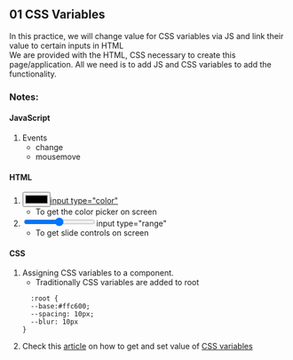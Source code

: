 ## 01 CSS Variables
In this practice, we will change value for CSS variables via JS and link their value to certain inputs in HTML<br/>
We are provided with the HTML, CSS necessary to create this page/application. All we need is to add JS and CSS variables to add the functionality.

### Notes:
#### JavaScript
1. Events 
    * change
    * mousemove

#### HTML
1. <input type="color">[input type="color"](https://www.w3schools.com/html/html_form_input_types.asp#:~:text=Input%20Type%20Range.%20The%20%3Cinput%20type%3D%22range%22%3E%20defines%20a,accepted%20with%20the%20min%2C%20max%2C%20and%20step%20attributes%3A) 
    * To get the color picker on screen
2. <input type="range">input type="range"
    * To get slide controls on screen

#### CSS
1. Assigning CSS variables to a component.
    * Traditionally CSS variables are added to root
    ```
      :root {
      --base:#ffc600;
      --spacing: 10px;
      --blur: 10px
    }
    ```
2. Check this [article](https://davidwalsh.name/css-variables-javascript) on how to get and set value of [CSS variables](https://stackoverflow.com/questions/41725725/access-css-variable-from-javascript)